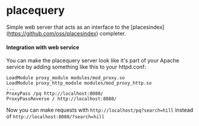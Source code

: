 placequery
==========
Simple web server that acts as an interface to the [placesindex] (https://github.com/oss/placesindex) completer.

#### Integration with web service
You can make the placequery server look like it's part of your Apache service by adding something like this to your httpd.conf:
```
LoadModule proxy_module modules/mod_proxy.so
LoadModule proxy_http_module modules/mod_proxy_http.so
...
ProxyPass /pq http://localhost:8080/
ProxyPassReverse / http://localhost:8080/
```
Now you can make requests with `http://localhost/pq?search=hill` instead of `http://localhost:8080/?search=hill`
